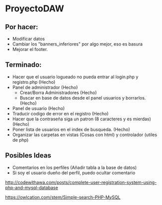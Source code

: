 # ProyectoDAW

## Por hacer:
  - Modificar datos
  - Cambiar los "banners_inferiores" por algo mejor, eso es basura
  - Mejorar el footer.

## Terminado:
- Hacer que el usuario logueado no pueda entrar al login.php y registro.php (Hecho)
- Panel de administrador (Hecho)
  - Crear/Borra Administradores (Hecho)
  - Buscar en base de datos desde el panel usuarios y borrarlos. (Hecho)
- Panel de usuario (Hecho)
- Traducir codigo de error en el registro (Hecho)
- Hacer que la contraseña siga un patron (8 caracteres y es mierdas) (Hecho)
- Poner lista de usuarios en el index de busqueda. (Hecho)
- Organizar las carpetas en vistas (Cosas con html) y controlador (utiles de php)

## Posibles Ideas
- Comentarios en los perfiles (Añadir tabla a la base de datos)
- Si soy el usuario dueño del perfil, puedo ocultar comentario 

http://codewithawa.com/posts/complete-user-registration-system-using-php-and-mysql-database

https://owlcation.com/stem/Simple-search-PHP-MySQL
